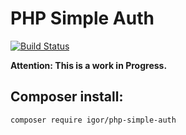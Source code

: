 # PHP Simple Auth

[![Build Status](https://travis-ci.org/Igor-Lopes/php-simple-auth.svg?branch=master)](https://travis-ci.org/Igor-Lopes/php-simple-auth)

**Attention: This is a work in Progress.**

## Composer install:
`composer require igor/php-simple-auth`
